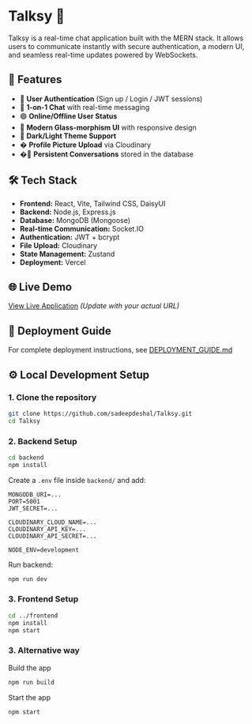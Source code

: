 # Talksy 💬  

Talksy is a real-time chat application built with the MERN stack. It allows users to communicate instantly with secure authentication, a modern UI, and seamless real-time updates powered by WebSockets.  

## 🚀 Features  
- 🔑 **User Authentication** (Sign up / Login / JWT sessions)  
- 👥 **1-on-1 Chat** with real-time messaging  
- 🟢 **Online/Offline User Status**  
- 📱 **Modern Glass-morphism UI** with responsive design
- 🎨 **Dark/Light Theme Support**
- �️ **Profile Picture Upload** via Cloudinary
- �💾 **Persistent Conversations** stored in the database  

## 🛠️ Tech Stack  
- **Frontend:** React, Vite, Tailwind CSS, DaisyUI
- **Backend:** Node.js, Express.js  
- **Database:** MongoDB (Mongoose)  
- **Real-time Communication:** Socket.IO  
- **Authentication:** JWT + bcrypt
- **File Upload:** Cloudinary
- **State Management:** Zustand
- **Deployment:** Vercel

## 🌐 Live Demo
[View Live Application](https://your-app-name.vercel.app) _(Update with your actual URL)_

## 📖 Deployment Guide
For complete deployment instructions, see [DEPLOYMENT_GUIDE.md](./DEPLOYMENT_GUIDE.md)

## ⚙️ Local Development Setup  

### 1. Clone the repository  
```bash
git clone https://github.com/sadeepdeshal/Talksy.git
cd Talksy
```

### 2. Backend Setup  
```bash
cd backend
npm install
```
Create a `.env` file inside `backend/` and add:  
```env
MONGODB_URI=...
PORT=5001
JWT_SECRET=...

CLOUDINARY_CLOUD_NAME=...
CLOUDINARY_API_KEY=...
CLOUDINARY_API_SECRET=...

NODE_ENV=development
```
Run backend:  
```bash
npm run dev
```

### 3. Frontend Setup  
```bash
cd ../frontend
npm install
npm start
```

### 3. Alternative way

Build the app
```bash
npm run build
```
Start the app
```bash
npm start
```
